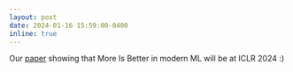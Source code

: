 ```yaml
---
layout: post
date: 2024-01-16 15:59:00-0400
inline: true
---
```


Our [paper](https://openreview.net/pdf?id=OdpIjS0vkO) showing that More Is Better in modern ML will be at ICLR 2024 :)